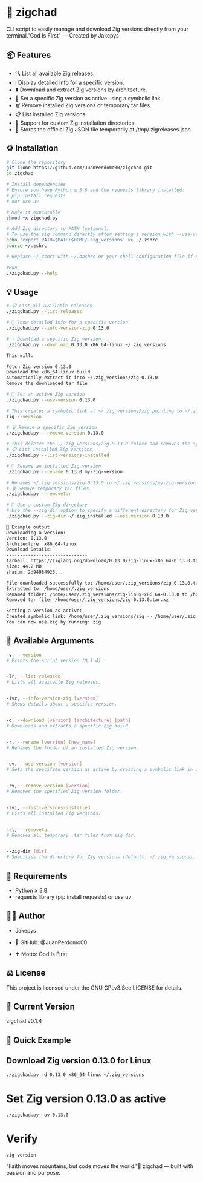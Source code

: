 # 🦎 zigchad

CLI script to easily manage and download Zig versions directly from your terminal."God Is First" — Created by Jakepys


## 📦 Features

- 🔍 List all available Zig releases.
- ℹ️ Display detailed info for a specific version.
- ⬇️ Download and extract Zig versions by architecture.
- 🔗 Set a specific Zig version as active using a symbolic link.
- 🗑️ Remove installed Zig versions or temporary tar files.
- 📋 List installed Zig versions.
- 📁 Support for custom Zig installation directories.
- 💾 Stores the official Zig JSON file temporarily at /tmp/.zigreleases.json.


## ⚙️ Installation
```sh
# Clone the repository
git clone https://github.com/JuanPerdomo00/zigchad.git
cd zigchad

# Install dependencies
# Ensure you have Python ≥ 3.8 and the requests library installed:
# pip install requests
# our use uv 

# Make it executable
chmod +x zigchad.py

# Add Zig directory to PATH (optional)
# To use the zig command directly after setting a version with --use-version, add ~/.zig_versions to your PATH:
echo 'export PATH=$PATH:$HOME/.zig_versions' >> ~/.zshrc
source ~/.zshrc

# Replace ~/.zshrc with ~/.bashrc or your shell configuration file if needed.

#Run
./zigchad.py --help
```

## 💡 Usage
```sh
# 📋 List all available releases
./zigchad.py --list-releases

# 🔎 Show detailed info for a specific version
./zigchad.py --info-version-zig 0.13.0

# ⬇️ Download a specific Zig version
./zigchad.py --download 0.13.0 x86_64-linux ~/.zig_versions

This will:

Fetch Zig version 0.13.0
Download the x86_64-linux build
Automatically extract it into ~/.zig_versions/zig-0.13.0
Remove the downloaded tar file

# 🔗 Set an active Zig version
./zigchad.py --use-version 0.13.0

# This creates a symbolic link at ~/.zig_versions/zig pointing to ~/.zig_versions/zig-0.13.0/zig. If ~/.zig_versions is in your PATH, you can run:
zig --version

# 🗑️ Remove a specific Zig version
./zigchad.py --remove-version 0.13.0

# This deletes the ~/.zig_versions/zig-0.13.0 folder and removes the symbolic link if it points to this version.
# 📋 List installed Zig versions
./zigchad.py --list-versions-installed

# 🔄 Rename an installed Zig version
./zigchad.py --rename 0.13.0 my-zig-version

# Renames ~/.zig_versions/zig-0.13.0 to ~/.zig_versions/my-zig-version.
# 🗑️ Remove temporary tar files
./zigchad.py --removetar

# 📁 Use a custom Zig directory
# Use the --zig-dir option to specify a different directory for Zig versions:
./zigchad.py --zig-dir ~/.zig_installed --use-version 0.13.0
```
```sh
🧠 Example output
Downloading a version:
Version: 0.13.0
Architecture: x86_64-linux
Download Details:
------------------------------
tarball: https://ziglang.org/download/0.13.0/zig-linux-x86_64-0.13.0.tar.xz
size: 44.2 MB
shasum: 2d94984923...

File downloaded successfully to: /home/user/.zig_versions/zig-0.13.0.tar.xz
Extracted to: /home/user/.zig_versions
Renamed folder: /home/user/.zig_versions/zig-linux-x86_64-0.13.0 to /home/user/.zig_versions/zig-0.13.0
Removed tar file: /home/user/.zig_versions/zig-0.13.0.tar.xz

Setting a version as active:
Created symbolic link: /home/user/.zig_versions/zig -> /home/user/.zig_versions/zig-0.13.0/zig
You can now use zig by running: zig
```

## 🔧 Available Arguments

```sh
-v, --version
# Prints the script version (0.1.4).


-lr, --list-releases
# Lists all available Zig releases.


-ivz, --info-version-zig [version]
# Shows details about a specific version.


-d, --download [version] [architecture] [path]
# Downloads and extracts a specific Zig build.


-r, --rename [version] [new_name]
# Renames the folder of an installed Zig version.


-uv, --use-version [version]
# Sets the specified version as active by creating a symbolic link in zig_dir.


-rv, --remove-version [version]
# Removes the specified Zig version folder.


-lvi, --list-versions-installed
# Lists all installed Zig versions.


-rt, --removetar
# Removes all temporary .tar files from zig_dir.


--zig-dir [dir]
# Specifies the directory for Zig versions (default: ~/.zig_versions).
```

## 🧩 Requirements

- Python ≥ 3.8
- requests library (pip install requests) or use uv


## 🧑‍💻 Author
- Jakepys  

- 🧠 GitHub: @JuanPerdomo00  
- ✝️ Motto: God Is First


## ⚖️ License
This project is licensed under the GNU GPLv3.See LICENSE for details.

## 🌟 Current Version
zigchad v0.1.4

## 💬 Quick Example
## Download Zig version 0.13.0 for Linux
`./zigchad.py -d 0.13.0 x86_64-linux ~/.zig_versions`

# Set Zig version 0.13.0 as active
`./zigchad.py -uv 0.13.0`

# Verify
`zig version`


“Faith moves mountains, but code moves the world.”🦎 zigchad — built with passion and purpose.
